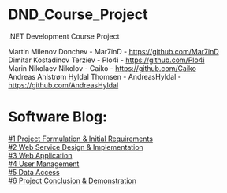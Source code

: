 # DND_Course_Project
.NET Development Course Project

Martin Milenov Donchev - Mar7inD - https://github.com/Mar7inD \
Dimitar Kostadinov Terziev - Plo4i - https://github.com/Plo4i \
Marin Nikolaev Nikolov - Caiko - https://github.com/Caiko \
Andreas Ahlstrøm Hyldal Thomsen - AndreasHyldal - https://github.com/AndreasHyldal

# Software Blog:
[#1 Project Formulation & Initial Requirements](https://github.com/Mar7inD/DND_Course_Project/blob/main/Software_Blog/1.Project%20Formulation%20%26%20Initial%20Requirements.md) \
[#2 Web Service Design & Implementation](https://github.com/Mar7inD/DND_Course_Project/blob/main/Software_Blog/2.%20Web%20Service%20Design%20%26%20Implementation.md) \
[#3 Web Application](https://github.com/Mar7inD/DND_Course_Project/blob/main/Software_Blog/3.%20WebApplication.md) \
[#4 User Management](https://github.com/Mar7inD/DND_Course_Project/blob/main/Software_Blog/4.%20UserManagement.md) \
[#5 Data Access](https://github.com/Mar7inD/DND_Course_Project/blob/main/Software_Blog/5.%20DataAccess.md) \
[#6 Project Conclusion & Demonstration](https://github.com/Mar7inD/DND_Course_Project/blob/main/Software_Blog/6.%20Project%20Conclusion%20%26%20Demonstration.md)
